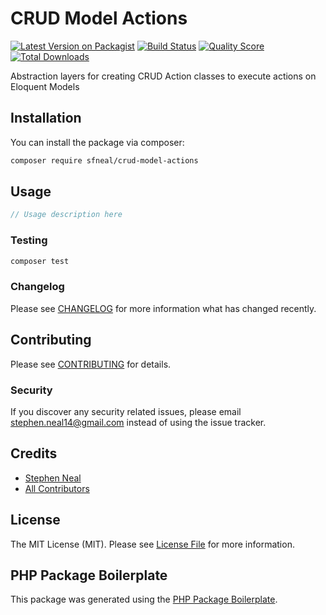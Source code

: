 # CRUD Model Actions

[![Latest Version on Packagist](https://img.shields.io/packagist/v/sfneal/crud-model-actions.svg?style=flat-square)](https://packagist.org/packages/sfneal/crud-model-actions)
[![Build Status](https://img.shields.io/travis/sfneal/crud-model-actions/master.svg?style=flat-square)](https://travis-ci.org/sfneal/crud-model-actions)
[![Quality Score](https://img.shields.io/scrutinizer/g/sfneal/crud-model-actions.svg?style=flat-square)](https://scrutinizer-ci.com/g/sfneal/crud-model-actions)
[![Total Downloads](https://img.shields.io/packagist/dt/sfneal/crud-model-actions.svg?style=flat-square)](https://packagist.org/packages/sfneal/crud-model-actions)

Abstraction layers for creating CRUD Action classes to execute actions on Eloquent Models

## Installation

You can install the package via composer:

```bash
composer require sfneal/crud-model-actions
```

## Usage

``` php
// Usage description here
```

### Testing

``` bash
composer test
```

### Changelog

Please see [CHANGELOG](CHANGELOG.md) for more information what has changed recently.

## Contributing

Please see [CONTRIBUTING](CONTRIBUTING.md) for details.

### Security

If you discover any security related issues, please email stephen.neal14@gmail.com instead of using the issue tracker.

## Credits

- [Stephen Neal](https://github.com/sfneal)
- [All Contributors](../../contributors)

## License

The MIT License (MIT). Please see [License File](LICENSE.md) for more information.

## PHP Package Boilerplate

This package was generated using the [PHP Package Boilerplate](https://laravelpackageboilerplate.com).

